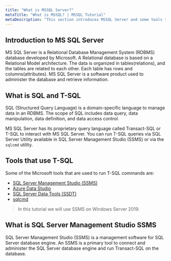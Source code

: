 ```yaml
---
title: "What is MSSQL Server?"
metaTitle: "What is MSSQL? | MSSQL Tutorial"
metaDescription: "This section introduces MSSQL Server and some tools to execute SQL commands on the server."
---
```


## Introduction to MS SQL Server

MS SQL Server is a Relational Database Management System (RDBMS) database developed by Microsoft.
A Relational database is based on a Relational Model architecture. The data is organized in tables(relations), and the tables are related to each other.
Each table has rows and columns(attributes).
MS SQL Server is a software product used to administer the database and retrieve information.

## What is SQL and T-SQL

SQL (Structured Query Language) is a domain-specific language to manage data in an RDBMS.
The scope of SQL includes data query, data manipulation, data definition, and data access control.

MS SQL Server has its proprietary query language called Transact-SQL or T-SQL to interact with MS SQL Server.
You can run T-SQL queries via SQL Server Utility available in SQL Server Management Studio (SSMS) or via the `sqlcmd` utility.

## Tools that use T-SQL

Some of the Microsoft tools that are used to run T-SQL commands are:

* [SQL Server Management Studio (SSMS)](https://docs.microsoft.com/en-us/sql/ssms/download-sql-server-management-studio-ssms?view=sql-server-ver15)
* [Azure Data Studio](https://docs.microsoft.com/en-us/sql/azure-data-studio/download-azure-data-studio?view=sql-server-ver15)
* [SQL Server Data Tools (SSDT)](https://docs.microsoft.com/en-us/sql/ssdt/download-sql-server-data-tools-ssdt?view=sql-server-ver15)
* [sqlcmd](https://docs.microsoft.com/en-us/previous-versions/sql/2014/tools/sqlcmd-utility?view=sql-server-2014&preserve-view=true)

> In this tutorial we will use SSMS on Windows Server 2019.

## What is SQL Server Management Studio SSMS

SQL Server Management Studio (SSMS) is a management software for SQL Server database engine.
An SSMS is a primary tool to connect and administer the SQL Server database engine and run Transact-SQL on the database.
